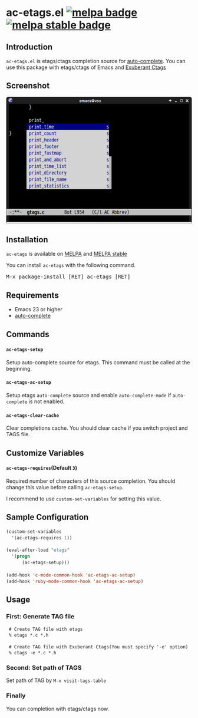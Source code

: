 # ac-etags.el [![melpa badge][melpa-badge]][melpa-link] [![melpa stable badge][melpa-stable-badge]][melpa-stable-link]

## Introduction

`ac-etags.el` is etags/ctags completion source for [auto-complete](https://github.com/auto-complete/auto-complete).
You can use this package with etags/ctags of Emacs and [Exuberant Ctags](http://ctags.sourceforge.net/)


## Screenshot

![ac-etags](image/ac-etags.png)


## Installation

`ac-etags` is available on [MELPA](https://melpa.org/) and [MELPA stable](https://stable.melpa.org/)

You can install `ac-etags` with the following command.

<kbd>M-x package-install [RET] ac-etags [RET]</kbd>


## Requirements

- Emacs 23 or higher
- [auto-complete](https://github.com/auto-complete/auto-complete)


## Commands

#### `ac-etags-setup`

Setup auto-complete source for etags. This command must be called at the beginning.

#### `ac-etags-ac-setup`

Setup etags `auto-complete` source and enable `auto-complete-mode` if
`auto-complete` is not enabled.

#### `ac-etags-clear-cache`

Clear completions cache. You should clear cache if you switch project and TAGS file.

## Customize Variables

#### `ac-etags-requires`(Default `3`)

Required number of characters of this source completion.
You should change this value before calling `ac-etags-setup`.

I recommend to use `custom-set-variables` for setting this value.


## Sample Configuration

```lisp
(custom-set-variables
  '(ac-etags-requires 1))

(eval-after-load "etags"
  '(progn
      (ac-etags-setup)))

(add-hook 'c-mode-common-hook 'ac-etags-ac-setup)
(add-hook 'ruby-mode-common-hook 'ac-etags-ac-setup)
```

## Usage

### First: Generate TAG file

```
 # Create TAG file with etags
 % etags *.c *.h

 # Create TAG file with Exuberant Ctags(You must specify '-e' option)
 % ctags -e *.c *.h
```

### Second: Set path of TAGS

Set path of TAG by `M-x visit-tags-table`

### Finally

You can completion with etags/ctags now.

[melpa-link]: https://melpa.org/#/ac-etags
[melpa-stable-link]: https://stable.melpa.org/#/ac-etags
[melpa-badge]: https://melpa.org/packages/ac-etags-badge.svg
[melpa-stable-badge]: https://stable.melpa.org/packages/ac-etags-badge.svg

